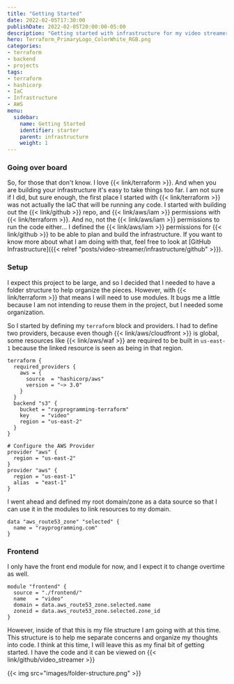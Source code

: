 ```yaml
---
title: "Getting Started"
date: 2022-02-05T17:30:00
publishDate: 2022-02-05T20:00:00-05:00
description: "Getting started with infrastructure for my video streamer project"
hero: Terraform_PrimaryLogo_ColorWhite_RGB.png
categories:
- terraform
- backend
- projects
tags:
- terraform
- hashicorp
- IaC
- Infrastructure
- AWS
menu:
  sidebar:
    name: Getting Started
    identifier: starter
    parent: infrastructure
    weight: 1
---
```


### Going over board
So, for those that don't know. I love {{< link/terraform >}}. And when you are building your infrastructure it's easy to take things too far. I am not sure if I did, but sure enough, the first place I started with {{< link/terraform >}} was not actually the IaC that will be running any code. I started with building out the {{< link/github  >}} repo, and {{< link/aws/iam >}} permissions with {{< link/terraform >}}. And no, not the {{< link/aws/iam >}} permissions to run the code either... I defined the {{< link/aws/iam >}} permissions for {{< link/github  >}} to be able to plan and build the infrastructure. If you want to know more about what I am doing with that, feel free to look at [GitHub Infrastructure]({{< relref "posts/video-streamer/infrastructure/github" >}}).

### Setup
I expect this project to be large, and so I decided that I needed to have a folder structure to help organize the pieces. However, with {{< link/terraform >}} that means I will need to use modules. It bugs me a little because I am not intending to reuse them in the project, but I needed some organization.

So I started by defining my `terraform` block and providers. I had to define two providers, because even though {{< link/aws/cloudfront >}} is global, some resources like {{< link/aws/waf >}} are required to be built in `us-east-1` because the linked resource is seen as being in that region.

```hcl
terraform {
  required_providers {
    aws = {
      source  = "hashicorp/aws"
      version = "~> 3.0"
    }
  }
  backend "s3" {
    bucket = "rayprogramming-terraform"
    key    = "video"
    region = "us-east-2"
  }
}

# Configure the AWS Provider
provider "aws" {
  region = "us-east-2"
}
provider "aws" {
  region = "us-east-1"
  alias  = "east-1"
}
```

I went ahead and defined my root domain/zone as a data source so that I can use it in the modules to link resources to my domain.

```hcl
data "aws_route53_zone" "selected" {
  name = "rayprogramming.com"
}
```

### Frontend
I only have the front end module for now, and I expect it to change overtime as well.

```hcl
module "frontend" {
  source = "./frontend/"
  name   = "video"
  domain = data.aws_route53_zone.selected.name
  zoneid = data.aws_route53_zone.selected.zone_id
}
```

However, inside of that this is my file structure I am going with at this time. This structure is to help me separate concerns and organize my thoughts into code. I think at this time, I will leave this as my final bit of getting started. I have the code and it can be viewed on {{< link/github/video_streamer >}}

{{< img src="images/folder-structure.png" >}}
